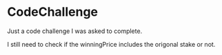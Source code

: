 CodeChallenge
=============

Just a code challenge I was asked to complete.

I still need to check if the winningPrice includes the origonal stake or not.
